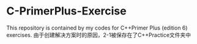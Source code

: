 # C-PrimerPlus-Exercise
This repository is contained by my codes for C++Primer Plus (edition 6) exercises.
由于创建解决方案时的原因，2-1被保存在了C++Practice文件夹中
